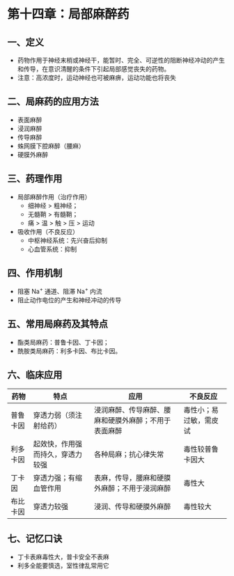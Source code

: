 # 第十四章：局部麻醉药

## 一、定义

- 药物作用于神经末梢或神经干，能暂时、完全、可逆性的阻断神经冲动的产生和传导，在意识清醒的条件下引起局部感觉丧失的药物。
- 注意：高浓度时，运动神经也可被麻痹，运动功能也将丧失

## 二、局麻药的应用方法

- 表面麻醉
- 浸润麻醉
- 传导麻醉
- 蛛网膜下腔麻醉（腰麻）
- 硬膜外麻醉

## 三、药理作用

- 局部麻醉作用（治疗作用）
  - 细神经 > 粗神经；
  - 无髓鞘 > 有髓鞘；
  - 痛 > 温 > 触 > 压 > 运动
- 吸收作用（不良反应）
  - 中枢神经系统：先兴奋后抑制
  - 心血管系统：抑制

## 四、作用机制

- 阻塞 Na<sup>+</sup> 通道、阻滞 Na<sup>+</sup> 内流
- 阻止动作电位的产生和神经冲动的传导

## 五、常用局麻药及其特点

- 酯类局麻药：普鲁卡因、丁卡因；
- 酰胺类局麻药：利多卡因、布比卡因。

## 六、临床应用

| 药物     | 特点                             | 应用                                                 | 不良反应               |
| -------- | -------------------------------- | ---------------------------------------------------- | ---------------------- |
| 普鲁卡因 | 穿透力弱（须注射给药）           | 浸润麻醉、传导麻醉、腰麻和硬膜外麻醉；不用于表面麻醉 | 毒性小；易过敏，需皮试 |
| 利多卡因 | 起效快，作用强而持久，穿透力较强 | 各种局麻；抗心律失常                                 | 毒性较普鲁卡因大       |
| 丁卡因   | 穿透力强；有缩血管作用           | 表麻，传导，腰麻和硬膜外麻醉；不用于浸润麻醉         | 毒性大                 |
| 布比卡因 | 穿透力较强                       | 浸润、传导和硬膜外麻醉                               | 毒性较大               |

## 七、记忆口诀

- 丁卡表麻毒性大，普卡安全不表麻
- 利多全能要慎选，室性律乱常用它